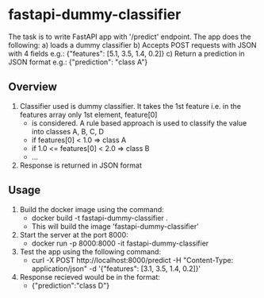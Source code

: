 # fastapi-dummy-classifier
The task is to write FastAPI app with '/predict' endpoint. The app does the following:
a) loads a dummy classifier
b) Accepts POST requests with JSON with 4 fields e.g.: {"features": [5.1, 3.5, 1.4, 0.2]}
c) Return a prediction in JSON format e.g.: {"prediction": "class A"}

## Overview
1. Classifier used is dummy classifier. It takes the 1st feature i.e. in the features array only 1st element, feature[0]
   - is considered. A rule based approach is used to classify the value into classes A, B, C, D
   - if features[0] < 1.0 => class A
   - if 1.0 <= features[0] < 2.0 => class B
   - ...
2. Response is returned in JSON format

## Usage
1. Build the docker image using the command:
   - docker build -t fastapi-dummy-classifier .
   - This will build the image 'fastapi-dummy-classifier'
2. Start the server at the port 8000:
   - docker run -p 8000:8000 -it fastapi-dummy-classifier
3. Test the app using the following command:
    - curl -X POST http://localhost:8000/predict -H "Content-Type: application/json" -d '{"features": [3.1, 3.5, 1.4, 0.2]}'
4. Response recieved would be in the format:
   - {"prediction":"class D"}
